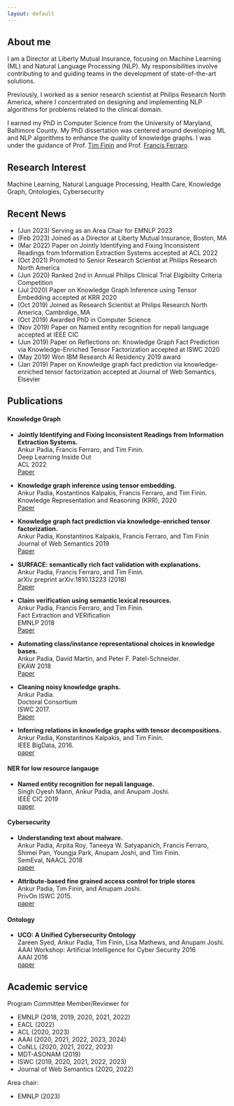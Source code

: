```yaml
---
layout: default
---
```

## About me

I am a Director at Liberty Mutual Insurance, focusing on Machine Learning (ML) and Natural Language Processing (NLP). My responsibilities involve contributing to and guiding teams in the development of state-of-the-art solutions.

Previously, I worked as a senior research scientist at Philips Research North America, where I concentrated on designing and implementing NLP algorithms for problems related to the clinical domain.

I earned my PhD in Computer Science from the University of Maryland, Baltimore County. My PhD dissertation was centered around developing ML and NLP algorithms to enhance the quality of knowledge graphs. I was under the guidance of Prof. [Tim Finin](https://redirect.cs.umbc.edu/~finin/) and Prof. [Francis Ferraro](https://redirect.cs.umbc.edu/~ferraro/).

## Research Interest 
Machine Learning, Natural Language Processing, Health Care, Knowledge Graph, Ontologies, Cybersecurity

## Recent News

* (Jun 2023) Serving as an Area Chair for EMNLP 2023<br />
* (Feb 2023) Joined as a Director at Liberty Mutual Insurance, Boston, MA<br />
* (Mar 2022) Paper on Jointly Identifying and Fixing Inconsistent Readings from Information Extraction Systems accepted at ACL 2022<br />
* (Oct 2021) Promoted to Senior Research Scientist at Philips Research North America<br />
* (Jun 2020) Ranked 2nd in Annual Philips Clinical Trial Eligibiilty Criteria Competition<br />
* (Jul 2020) Paper on Knowledge Graph Inference using Tensor Embedding accepted at KRR 2020<br />
* (Oct 2019) Joined as Research Scientist at Philips Research North America, Cambrdige, MA<br />
* (Oct 2019) Awarded PhD in Computer Science <br />
* (Nov 2019) Paper on Named entity recognition for nepali language accepted at IEEE CIC<br />
* (Jun 2019) Paper on Reflections on: Knowledge Graph Fact Prediction via Knowledge-Enriched Tensor Factorization accepted at ISWC 2020<br />
* (May 2019) Won IBM Research AI Residency 2019 award<br />
* (Jan 2019) Paper on Knowledge graph fact prediction via knowledge-enriched tensor factorization accepted at Journal of Web Semantics, Elsevier<br />


## Publications

#### Knowledge Graph

* **Jointly Identifying and Fixing Inconsistent Readings from Information Extraction Systems.** <br />Ankur Padia, Francis Ferraro, and Tim Finin.  <br /> Deep Learning Inside Out <br />
ACL 2022<br />[Paper](https://aclanthology.org/2022.deelio-1.5.pdf)

* **Knowledge graph inference using tensor embedding.** <br /> Ankur Padia, Kostantinos Kalpakis, Francis Ferraro, and Tim Finin.  <br />Knowledge Representation and Reasoning (KRR), 2020<br />[Paper](https://ebiquity.umbc.edu/_file_directory_/papers/1032.pdf)

* **Knowledge graph fact prediction via knowledge-enriched tensor factorization.** <br />
Ankur Padia, Konstantinos Kalpakis, Francis Ferraro, and Tim Finin  <br />
Journal of Web Semantics 2019<br />[Paper](https://www.sciencedirect.com/science/article/abs/pii/S1570826819300046)

* **SURFACE: semantically rich fact validation with explanations.** <br />
Ankur Padia, Francis Ferraro, and Tim Finin. <br />  arXiv preprint arXiv:1810.13223 (2018)<br />[Paper](https://arxiv.org/abs/1810.13223)

* **Claim verification using semantic lexical resources.** <br />Ankur Padia, Francis Ferraro, and Tim Finin.  <br />Fact Extraction and VERification <br /> EMNLP 2018<br />[Paper](https://aclanthology.org/W18-5527/)

* **Automating class/instance representational choices in knowledge bases.** <br />Ankur Padia, David Martin, and Peter F. Patel-Schneider. <br />EKAW 2018<br />[Paper](https://link.springer.com/chapter/10.1007/978-3-030-03667-6_18)

* **Cleaning noisy knowledge graphs.** <br />Ankur Padia. <br /> Doctoral Consortium <br /> ISWC 2017.<br />[Paper](https://ceur-ws.org/Vol-1962/paper_17.pdf)

* **Inferring relations in knowledge graphs with tensor decompositions.** <br />Ankur Padia, Konstantinos Kalpakis, and Tim Finin.  <br />IEEE BigData, 2016.<br />[paper](https://ieeexplore.ieee.org/document/7841096)


#### NER for low resource langauge 

* **Named entity recognition for nepali language.** <br /> Singh Oyesh Mann, Ankur Padia, and Anupam Joshi. <br /> IEEE CIC 2019<br />[paper](https://arxiv.org/abs/1908.05828)

#### Cybersecurity


* **Understanding text about malware.** <br />Ankur Padia, Arpita Roy, Taneeya W. Satyapanich, Francis Ferraro, Shimei Pan, Youngja Park, Anupam Joshi, and Tim Finin.  <br />SemEval, NAACL 2018<br />[paper](https://aclanthology.org/S18-1142/)

* **Attribute-based fine grained access control for triple stores** <br />Ankur Padia, Tim Finin, and Anupam Joshi.<br />  PrivOn ISWC 2015. <br />[paper](https://ebiquity.umbc.edu/_file_directory_/papers/764.pdf)

#### Ontology

* **UCO: A Unified Cybersecurity Ontology** <br />Zareen Syed, Ankur Padia, Tim Finin, Lisa Mathews, and Anupam Joshi. <br />AAAI Workshop: Artificial Intelligence for Cyber Security 2016 <br />
AAAI 2016<br />[paper](https://mdsoar.org/bitstream/handle/11603/11804/781.pd.pdf?sequence=1&isAllowed=y)

## Academic service

Program Committee Member/Reviewer for 

* EMNLP (2018, 2019, 2020, 2021, 2022)
* EACL (2022)
* ACL (2020, 2023)
* AAAI (2020, 2021, 2022, 2023, 2024)
* CoNLL (2020, 2021, 2022, 2023)
* MDT-ASONAM (2019)
* ISWC (2019, 2020, 2021, 2022, 2023)
* Journal of Web Semantics (2020, 2022)

Area chair:

* EMNLP (2023)
